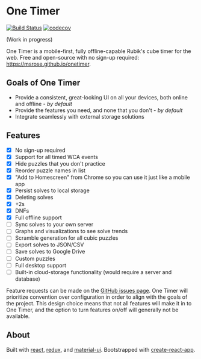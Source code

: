 # One Timer

[![Build Status](https://travis-ci.org/msrose/onetimer.svg?branch=develop)](https://travis-ci.org/msrose/onetimer) [![codecov](https://codecov.io/gh/msrose/onetimer/branch/develop/graph/badge.svg)](https://codecov.io/gh/msrose/onetimer)

(Work in progress)

One Timer is a mobile-first, fully offline-capable Rubik's cube timer for the web. Free and open-source with no sign-up required: https://msrose.github.io/onetimer.

## Goals of One Timer

- Provide a consistent, great-looking UI on all your devices, both online and offline - _by default_
- Provide the features you need, and none that you don't - _by default_
- Integrate seamlessly with external storage solutions

## Features

- [X] No sign-up required
- [X] Support for all timed WCA events
- [X] Hide puzzles that you don't practice
- [X] Reorder puzzle names in list
- [X] "Add to Homescreen" from Chrome so you can use it just like a mobile app
- [X] Persist solves to local storage
- [X] Deleting solves
- [X] +2s
- [X] DNFs
- [X] Full offline support
- [ ] Sync solves to your own server
- [ ] Graphs and visualizations to see solve trends
- [ ] Scramble generation for all cubic puzzles
- [ ] Export solves to JSON/CSV
- [ ] Save solves to Google Drive
- [ ] Custom puzzles
- [ ] Full desktop support
- [ ] Built-in cloud-storage functionality (would require a server and database)

Feature requests can be made on the [GitHub issues page](https://github.com/msrose/onetimer/issues). One Timer will prioritize convention over configuration in order to align with the goals of the project. This design choice means that not all features will make it in to One Timer, and the option to turn features on/off will generally not be available.

## About

Built with [react](https://facebook.github.io/react/), [redux](http://redux.js.org/), and [material-ui](https://material-ui-1dab0.firebaseapp.com/). Bootstrapped with [create-react-app](https://github.com/facebookincubator/create-react-app).
